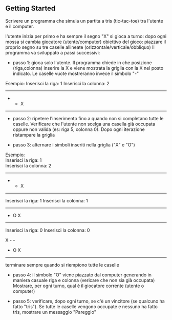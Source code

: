 ## Getting Started

Scrivere un programma che simula un partita a tris (tic-tac-toe) tra l'utente e il computer.

l'utente inizia per primo e ha sempre il segno "X"
si gioca a turno: dopo ogni mossa si cambia giocatore (utente/computer)
obiettivo del gioco: piazzare il proprio segno su tre caselle allineate (orizzontale/verticale/obbliquo)
Il programma va sviluppato a passi successivi: 

- passo 1: gioca solo l'utente. Il programma chiede in che posizione (riga,colonna) inserire la X e viene mostrata la griglia con la X nel posto indicato. Le caselle vuote mostreranno invece il simbolo "-"

Esempio:
Inserisci la riga: 1
Inserisci la colonna: 2

- - -
- - X
- - -
- passo 2: ripetere l'inserimento fino a quando non si completano tutte le caselle. Verificare che l'utente non scelga una casella già occupata oppure non valida (es: riga 5, colonna 0). Dopo ogni iterazione ristampare la griglia

- passo 3: alternare i simboli inseriti nella griglia ("X" e "O")

Esempio:    
Inserisci la riga: 1    
Inserisci la colonna: 2

- - -
- - X
- - -

Inserisci la riga: 1
Inserisci la colonna: 1

- - -
- O X
- - -

Inserisci la riga: 0
Inserisci la colonna: 0

X - -
- O X
- - -
terminare sempre quando si riempiono tutte le caselle

- passo 4: il simbolo "O" viene piazzato dal computer generando in maniera casuale riga e colonna (vericare che non sia già occupata) Mostrare, per ogni turno, qual è il giocatore corrente (utente o computer)

- passo 5: verificare, dopo ogni turno, se c'è un vincitore (se qualcuno ha fatto "tris"). Se tutte le caselle vengono occupate e nessuno ha fatto tris, mostrare un messaggio "Pareggio"
